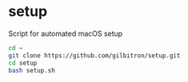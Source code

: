 # setup
Script for automated macOS setup

```bash
cd ~
git clone https://github.com/gilbitron/setup.git
cd setup
bash setup.sh
```
